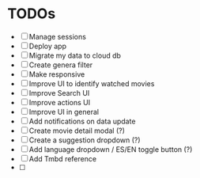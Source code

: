 # TODOs

- [ ] Manage sessions
- [ ] Deploy app
- [ ] Migrate my data to cloud db
- [ ] Create genera filter
- [ ] Make responsive
- [ ] Improve UI to identify watched movies
- [ ] Improve Search UI
- [ ] Improve actions UI
- [ ] Improve UI in general
- [ ] Add notifications on data update
- [ ] Create movie detail modal (?)
- [ ] Create a suggestion dropdown (?)
- [ ] Add language dropdown / ES/EN toggle button (?)
- [ ] Add Tmbd reference
- [ ] 